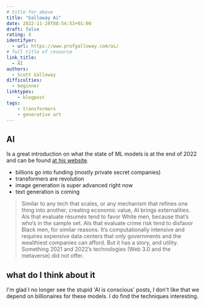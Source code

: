 ```yaml
---
# title for above
title: "Galloway Ai"
date: 2022-11-28T08:54:53+01:00
draft: false
rating: 4
identifyer:
  - url: https://www.profgalloway.com/ai/
# full title of resource
link_title:
  - AI
authors:
  - Scott Galloway
difficulties:
  - beginner
linktypes:
    - blogpost
tags:
    - transformers
    - generative art
---
```


## AI
Is a great introduction on what the state of ML models is at the end of 2022 and can be found [at his website](https://www.profgalloway.com/ai/).

- billions go into funding (mostly private secret companies)
- transformers are revolution
- image generation is super advanced right now
- text generation is coming

> Similar to any tech that scales, or any mechanism that refines one thing into another, creating economic value, AI brings externalities. AIs that evaluate résumés tend to favor White men, because that’s who’s in the sample set. AIs that evaluate crime risk tend to disfavor Black men, for similar reasons. It’s computationally intensive and requires expensive data centers that only governments and the wealthiest companies can afford. But it has a story, and utility. Something 2021 and 2022’s technologies (Web 3.0 and the metaverse) did not offer.


## what do I think about it
I'm glad I no longer see the stupid 'AI is conscious' posts, I don't like that we depend on billionaires for these models. I do find the techniques interesting. 
